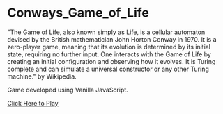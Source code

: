 # Conways_Game_of_Life

"The Game of Life, also known simply as Life, is a cellular automaton devised by the British mathematician John Horton Conway in 1970. It is a zero-player game, meaning that its evolution is determined by its initial state, requiring no further input. One interacts with the Game of Life by creating an initial configuration and observing how it evolves. It is Turing complete and can simulate a universal constructor or any other Turing machine." 
by Wikipedia. 

Game developed using Vanilla JavaScript. 

[Click Here to Play](https://g4vp.github.io/Games/ConwaysGameOfLife/index.html)



